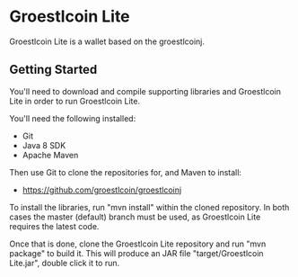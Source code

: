 Groestlcoin Lite
====

Groestlcoin Lite is a wallet based on the groestlcoinj.

Getting Started
---------------

You'll need to download and compile supporting libraries and Groestlcoin Lite in order to run Groestlcoin Lite.

You'll need the following installed:

* Git
* Java 8 SDK
* Apache Maven

Then use Git to clone the repositories for, and Maven to install:

* https://github.com/groestlcoin/groestlcoinj

To install the libraries, run "mvn install" within the cloned
repository. In both cases the master (default) branch must be used, as Groestlcoin Lite requires
the latest code.

Once that is done, clone the Groestlcoin Lite repository and run "mvn package" to build it.
This will produce an JAR file "target/Groestlcoin Lite.jar", double click
it to run.
